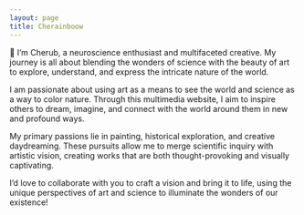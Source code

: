 ```yaml
---
layout: page
title: Cherainboow 
---
```


<p class="message">
🥕
I’m Cherub, a neuroscience enthusiast and multifaceted creative. My journey is all about blending the wonders of science with the beauty of art to explore, understand, and express the intricate nature of the world.

I am passionate about using art as a means to see the world and science as a way to color nature. Through this multimedia website, I aim to inspire others to dream, imagine, and connect with the world around them in new and profound ways.

My primary passions lie in painting, historical exploration, and creative daydreaming. These pursuits allow me to merge scientific inquiry with artistic vision, creating works that are both thought-provoking and visually captivating.

I’d love to collaborate with you to craft a vision and bring it to life, using the unique perspectives of art and science to illuminate the wonders of our existence!

